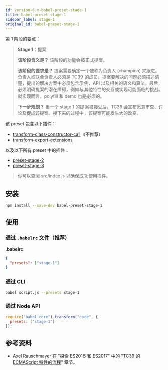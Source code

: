 ```yaml
---
id: version-6.x-babel-preset-stage-1
title: babel-preset-stage-1
sidebar_label: stage-1
original_id: babel-preset-stage-1
---
```


第 1 阶段的要点：

> **Stage 1**：提案
>
> **该阶段含义是？** 该阶段的功能会被正式提案。
>
> **该阶段的要求是？** 提案需要确定一个被称为负责人 (champion) 来跟进。负责人或联合负责人必须是 TC39 的成员。提案要解决的问题必须描述清楚，提出的解决方案中必须包含示例、API 以及相关的语义和算法。最后，必须明确提案的潜在障碍，例如与其他特性的交互或实现可能面临的挑战。就实现而言，polyfill 和 demo 也是必须的。
>
> **下一步规划？** 当一个 stage 1 的提案被接受后，TC39 会宣布愿意审查、讨论及促成该提案。接下来的过程中，该提案可能发生大的改变。

该 preset 包含以下插件：

- [transform-class-constructor-call](babel-plugin-transform-class-constructor-call)（不推荐）
- [transform-export-extensions](babel-plugin-transform-export-extensions)

以及以下所有 preset 中的插件：

- [preset-stage-2](babel-preset-stage-2)
- [preset-stage-3](babel-preset-stage-3)

> 你可以查阅 src/index.js 以确保成功使用插件。

## 安装

```sh
npm install --save-dev babel-preset-stage-1
```

## 使用

### 通过 `.babelrc` 文件（推荐）

**.babelrc**

```json
{
  "presets": ["stage-1"]
}
```

### 通过 CLI

```sh
babel script.js --presets stage-1
```

### 通过 Node API

```javascript
require("babel-core").transform("code", {
  presets: ["stage-1"]
});
```

## 参考资料

- Axel Rauschmayer 在 "探索 ES2016 和 ES2017" 中的 "[TC39 的 ECMAScript 特性的流程](http://exploringjs.com/es2016-es2017/ch_tc39-process.html)" 章节。
